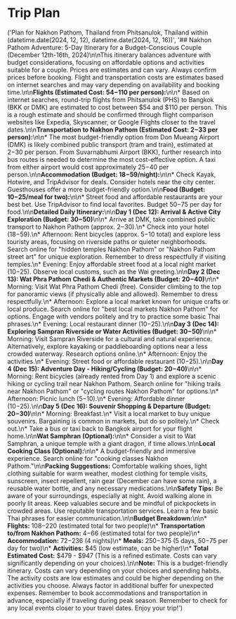 # Trip Plan

('Plan for Nakhon Pathom, Thailand from Phitsanulok, Thailand within (datetime.date(2024, 12, 12), datetime.date(2024, 12, 16))', '## Nakhon Pathom Adventure: 5-Day Itinerary for a Budget-Conscious Couple (December 12th-16th, 2024)\n\nThis itinerary balances adventure with budget considerations, focusing on affordable options and activities suitable for a couple. Prices are estimates and can vary. Always confirm prices before booking. Flight and transportation costs are estimates based on internet searches and may vary depending on availability and booking time.\n\n**Flights (Estimated Cost: $54-$110 per person):**\n\n* Based on internet searches, round-trip flights from Phitsanulok (PHS) to Bangkok (BKK or DMK) are estimated to cost between $54 and $110 per person. This is a rough estimate and should be confirmed through flight comparison websites like Expedia, Skyscanner, or Google Flights closer to the travel dates.\n\n**Transportation to Nakhon Pathom (Estimated Cost: $2-$33 per person):**\n\n* The most budget-friendly option from Don Mueang Airport (DMK) is likely combined public transport (tram and train), estimated at $2-$30 per person. From Suvarnabhumi Airport (BKK), further research into bus routes is needed to determine the most cost-effective option. A taxi from either airport would cost approximately $25-$40 per person.\n\n**Accommodation (Budget: $18-$59/night):**\n\n* Check Kayak, Hotwire, and TripAdvisor for deals. Consider hotels near the city center.  Guesthouses offer a more budget-friendly option.\n\n**Food (Budget: $10-$25/meal for two):**\n\n* Street food and affordable restaurants are your best bet. Use TripAdvisor to find local favorites.  Budget $50-$75 per day for food.\n\n**Detailed Daily Itinerary:**\n\n**Day 1 (Dec 12): Arrival & Active City Exploration (Budget: $30-$50)**\n\n* Arrive at DMK, take combined public transport to Nakhon Pathom (approx. $2-$30).\n* Check into your hotel ($18-$59).\n* Afternoon: Rent bicycles (approx. $5-$10 total) and explore less touristy areas, focusing on riverside paths or quieter neighborhoods. Search online for "hidden temples Nakhon Pathom" or "Nakhon Pathom street art" for unique exploration.  Remember to dress respectfully if visiting temples.\n* Evening: Enjoy affordable street food at a local night market ($10-$25).  Observe local customs, such as the Wai greeting.\n\n**Day 2 (Dec 13): Wat Phra Pathom Chedi & Authentic Markets (Budget: $20-$40)**\n\n* Morning: Visit Wat Phra Pathom Chedi (free). Consider climbing to the top for panoramic views (if physically able and allowed). Remember to dress respectfully.\n* Afternoon: Explore a local market known for unique crafts or local produce. Search online for "best local markets Nakhon Pathom" for options.  Engage with vendors politely and try to practice some basic Thai phrases.\n* Evening: Local restaurant dinner ($10-$25).\n\n**Day 3 (Dec 14): Exploring Sampran Riverside or Water Activities (Budget: $30-$50)**\n\n* Morning: Visit Sampran Riverside for a cultural and natural experience. Alternatively, explore kayaking or paddleboarding options near a less crowded waterway.  Research options online.\n* Afternoon: Enjoy the activities.\n* Evening: Street food or affordable restaurant ($10-$25).\n\n**Day 4 (Dec 15): Adventure Day - Hiking/Cycling (Budget: $20-$40)**\n\n* Morning: Rent bicycles (already rented from Day 1) and explore a scenic hiking or cycling trail near Nakhon Pathom. Search online for "hiking trails near Nakhon Pathom" or "cycling routes Nakhon Pathom" for options.\n* Afternoon: Picnic lunch ($5-$10).\n* Evening: Affordable dinner ($10-$25).\n\n**Day 5 (Dec 16): Souvenir Shopping & Departure (Budget: $20-$30)**\n\n* Morning: Breakfast.\n* Visit a local market to buy unique souvenirs.  Bargaining is common in markets, but do so politely.\n* Check out.\n* Take a bus or taxi back to Bangkok airport for your flight home.\n\n**Wat Samphran (Optional):**\n\n* Consider a visit to Wat Samphran, a unique temple with a giant dragon, if time allows.\n\n**Local Cooking Class (Optional):**\n\n* A budget-friendly and immersive experience. Search online for "cooking classes Nakhon Pathom."\n\n**Packing Suggestions:** Comfortable walking shoes, light clothing suitable for warm weather, modest clothing for temple visits, sunscreen, insect repellent, rain gear (December can have some rain), a reusable water bottle, and any necessary medications.\n\n**Safety Tips:** Be aware of your surroundings, especially at night. Avoid walking alone in poorly lit areas. Keep valuables secure and be mindful of pickpockets in crowded areas. Use reputable transportation services. Learn a few basic Thai phrases for easier communication.\n\n**Budget Breakdown:**\n\n* **Flights:** $108-$220 (estimated total for two people)\n* **Transportation to/from Nakhon Pathom:** $4-$66 (estimated total for two people)\n* **Accommodation:** $72-$236 (4 nights)\n* **Meals:** $250-$375 (5 days, $50-$75 per day for two)\n* **Activities:** $45 (low estimate, can be higher)\n* **Total Estimated Cost:** $479 - $947 (This is a refined estimate. Costs can vary significantly depending on your choices).\n\n**Note:** This is a budget-friendly itinerary. Costs can vary depending on your choices and spending habits. The activity costs are low estimates and could be higher depending on the activities you choose. Always factor in additional buffer for unexpected expenses. Remember to book accommodations and transportation in advance, especially if traveling during peak season.  Remember to check for any local events closer to your travel dates. Enjoy your trip!')